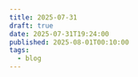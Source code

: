 ```yaml
---
title: 2025-07-31
draft: true
date: 2025-07-31T19:24:00
published: 2025-08-01T00:10:00
tags:
  - blog
---
```

